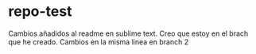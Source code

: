 # repo-test
Cambios añadidos al readme en sublime text. Creo que estoy en el brach que he creado.
Cambios en la misma linea en branch 2

